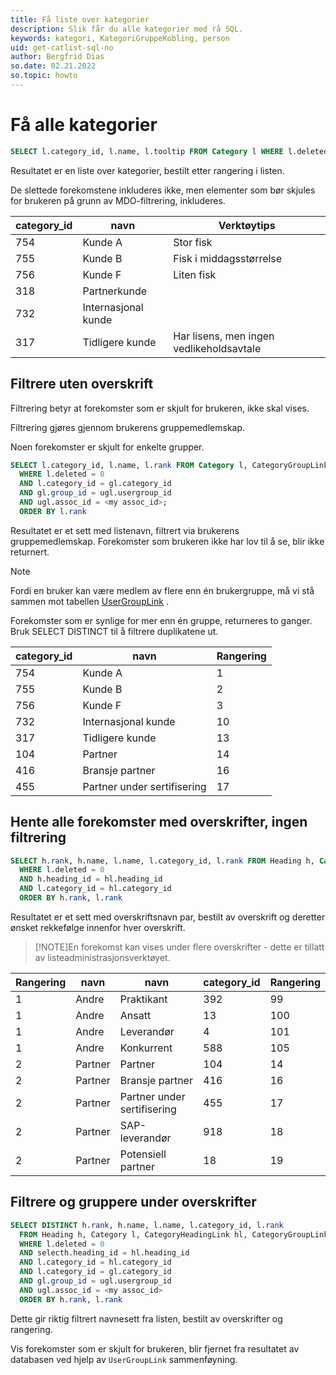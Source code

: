 ```yaml
---
title: Få liste over kategorier
description: Slik får du alle kategorier med rå SQL.
keywords: kategori, KategoriGruppeKobling, person
uid: get-catlist-sql-no
author: Bergfrid Dias
so.date: 02.21.2022
so.topic: howto
---
```


# Få alle kategorier

```SQL
SELECT l.category_id, l.name, l.tooltip FROM Category l WHERE l.deleted = 0 ORDER BY l.rank
```

Resultatet er en liste over kategorier, bestilt etter rangering i listen.

De slettede forekomstene inkluderes ikke, men elementer som bør skjules for brukeren på grunn av MDO-filtrering, inkluderes.

| category_id | navn | Verktøytips |
|---|---|---|
| 754 |Kunde A| Stor fisk |
| 755 |Kunde B| Fisk i middagsstørrelse |
| 756 |Kunde F| Liten fisk |
| 318 | Partnerkunde | |
| 732 | Internasjonal kunde | |
| 317 | Tidligere kunde | Har lisens, men ingen vedlikeholdsavtale |

## Filtrere uten overskrift

Filtrering betyr at forekomster som er skjult for brukeren, ikke skal vises.

Filtrering gjøres gjennom brukerens gruppemedlemskap.

Noen forekomster er skjult for enkelte grupper.

```SQL
SELECT l.category_id, l.name, l.rank FROM Category l, CategoryGroupLink gl, UserGroupLink ugl
  WHERE l.deleted = 0
  AND l.category_id = gl.category_id
  AND gl.group_id = ugl.usergroup_id
  AND ugl.assoc_id = <my assoc_id>;
  ORDER BY l.rank
```

Resultatet er et sett med listenavn, filtrert via brukerens gruppemedlemskap. Forekomster som brukeren ikke har lov til å se, blir ikke returnert.

> [!NOTE]
> Fordi en bruker kan være medlem av flere enn én brukergruppe, må vi stå sammen mot tabellen [UserGroupLink][1] .
>
> Forekomster som er synlige for mer enn én gruppe, returneres to ganger. Bruk SELECT DISTINCT til å filtrere duplikatene ut.

| category_id | navn | Rangering |
|---|---|---|
| 754 |Kunde A| 1 |
| 755 |Kunde B| 2 |
| 756 |Kunde F| 3 |
| 732 | Internasjonal kunde | 10|
| 317 | Tidligere kunde | 13 |
| 104 | Partner | 14 |
| 416 |Bransje partner| 16 |
| 455 | Partner under sertifisering | 17 |

## Hente alle forekomster med overskrifter, ingen filtrering

```SQL
SELECT h.rank, h.name, l.name, l.category_id, l.rank FROM Heading h, Category l, CategoryHeadingLink hl
  WHERE l.deleted = 0
  AND h.heading_id = hl.heading_id
  AND l.category_id = hl.category_id
  ORDER BY h.rank, l.rank
```

Resultatet er et sett med overskriftsnavn par, bestilt av overskrift og deretter ønsket rekkefølge innenfor hver overskrift.

> [!NOTE]En forekomst kan vises under flere overskrifter - dette er tillatt av listeadministrasjonsverktøyet.
> 
| Rangering | navn | navn | category_id | Rangering |
|---|---|---|---|---|
| 1 | Andre | Praktikant  | 392 | 99 |
| 1 | Andre | Ansatt | 13 | 100 |
| 1 | Andre | Leverandør | 4 | 101|
| 1 | Andre | Konkurrent | 588 | 105 |
| 2 | Partner | Partner | 104 | 14
| 2 | Partner |Bransje partner| 416 | 16 |
| 2 | Partner | Partner under sertifisering | 455 | 17 |
| 2 | Partner | SAP-leverandør | 918 | 18 |
| 2 | Partner | Potensiell partner | 18 | 19 |

## Filtrere og gruppere under overskrifter

```SQL
SELECT DISTINCT h.rank, h.name, l.name, l.category_id, l.rank
  FROM Heading h, Category l, CategoryHeadingLink hl, CategoryGroupLink gl, UserGroupLink ugl
  WHERE l.deleted = 0
  AND selecth.heading_id = hl.heading_id
  AND l.category_id = hl.category_id
  AND l.category_id = gl.category_id
  AND gl.group_id = ugl.usergroup_id
  AND ugl.assoc_id = <my assoc_id>
  ORDER BY h.rank, l.rank
```

Dette gir riktig filtrert navnesett fra listen, bestilt av overskrifter og rangering.

Vis forekomster som er skjult for brukeren, blir fjernet fra resultatet av databasen ved hjelp av `UserGroupLink` sammenføyning.

<!-- Referenced links -->
[1]: ../../../database/tables/usergrouplink.md

<!-- Referenced images -->
